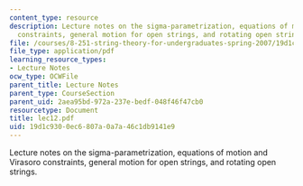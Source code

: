 ```yaml
---
content_type: resource
description: Lecture notes on the sigma-parametrization, equations of motion and Virasoro
  constraints, general motion for open strings, and rotating open strings.
file: /courses/8-251-string-theory-for-undergraduates-spring-2007/19d1c9300ec6807a0a7a46c1db9141e9_lec12.pdf
file_type: application/pdf
learning_resource_types:
- Lecture Notes
ocw_type: OCWFile
parent_title: Lecture Notes
parent_type: CourseSection
parent_uid: 2aea95bd-972a-237e-bedf-048f46f47cb0
resourcetype: Document
title: lec12.pdf
uid: 19d1c930-0ec6-807a-0a7a-46c1db9141e9
---
```

Lecture notes on the sigma-parametrization, equations of motion and Virasoro constraints, general motion for open strings, and rotating open strings.

